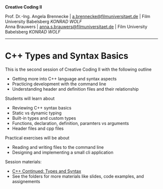 **Creative Coding II**

Prof. Dr.-Ing. Angela Brennecke | a.brennecke@filmuniversitaet.de | Film University Babelsberg *KONRAD WOLF*   
Anna Brauwers | anna.s.brauwers@filmuniversitaet.de | Film University Babelsberg *KONRAD WOLF*

---

# C++ Types and Syntax Basics

This is the second session of Creative Coding II with the following outline

- Getting more into C++ language and syntax aspects
- Practicing development with the command line
- Understanding header and definition files and their relationship

Students will learn about
- Reviewing C++ syntax basics 
- Static vs dynamic typing
- Built-in types and custom types
- Functions, declaration, definition, paramters vs arguments 
- Header files and cpp files

Practical exercises will be about
- Reading and writing files to the command line
- Designing and implementing a small cli application 

Session materials:

- [C++ Continued: Types and Syntax](./cpp_continued.md)
- See the folders for more materials like slides, code examples, and assignements
